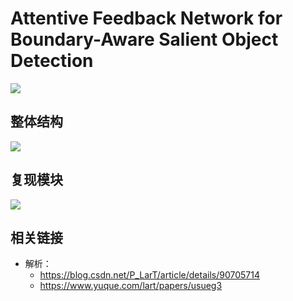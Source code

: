 # Attentive Feedback Network for Boundary-Aware Salient Object Detection

![](https://user-images.githubusercontent.com/26847524/74926389-c9331700-5410-11ea-92e1-77823d678c26.png)

## 整体结构

![](https://user-images.githubusercontent.com/26847524/74926418-d2bc7f00-5410-11ea-863c-ccd3d1c4ad92.png)

## 复现模块

![](https://user-images.githubusercontent.com/26847524/74926455-dcde7d80-5410-11ea-9fa8-b07e65356031.png)

## 相关链接

* 解析：
  - https://blog.csdn.net/P_LarT/article/details/90705714
  - https://www.yuque.com/lart/papers/usueg3
